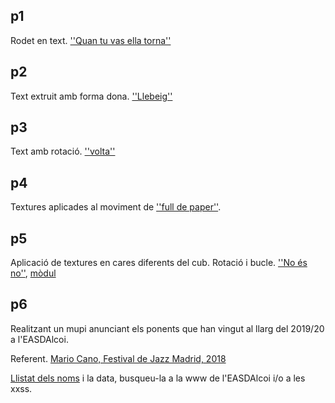 ## p1

Rodet en text. [''Quan tu vas ella torna''](p1.gif)

## p2

Text extruit amb forma dona. [''Llebeig''](p2.gif)

## p3

Text amb rotació. [''volta''](p3.gif)

## p4

Textures aplicades al moviment de [''full de paper''](p4.gif).

## p5

Aplicació de textures en cares diferents del cub. Rotació i bucle. [''No és no''](p5.gif), [mòdul](p5_modul.gif)

## p6

Realitzant un mupi anunciant els ponents que han vingut al llarg del 2019/20 a l'EASDAlcoi.

Referent. [Mario Cano, Festival de Jazz Madrid, 2018](https://www.instagram.com/p/BpR1XPPFdwF/)

[Llistat dels noms](p6_txt.md) i la data, busqueu-la a la www de l'EASDAlcoi i/o a les xxss.
